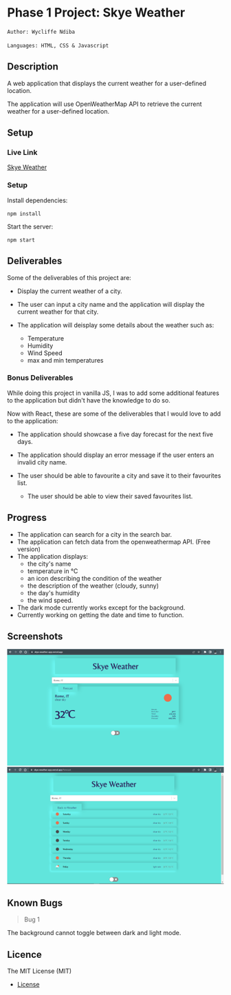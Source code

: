 # Phase 1 Project: Skye Weather


    Author: Wycliffe Ndiba

    Languages: HTML, CSS & Javascript

## Description

A web application that displays the current weather for a user-defined location.

The application will use OpenWeatherMap API to retrieve the current weather for a user-defined location.

## Setup

### Live Link

[Skye Weather](https://skye-weather-app.vercel.app/)

### Setup

Install dependencies:

    npm install

Start the server:

    npm start



## Deliverables

Some of the deliverables of this project are:

- Display the current weather of a city.

- The user can input a city name and the application will display the current weather for that city.

- The application will deisplay some details about the weather such as:

    - Temperature
    - Humidity
    - Wind Speed
    - max and min temperatures

### Bonus Deliverables

While doing this project in vanilla JS, I was to add some additional features to the application but didn't have the knowledge to do so.

Now with React, these are some of the deliverables that I would love to add to the application:

- The application should showcase a five day forecast for the next five days.

- The application should display an error message if the user enters an invalid city name.

- The user should be able to favourite a city and save it to their favourites list.

    - The user should be able to view their saved favourites list.


## Progress

- The application can search for a city in the search bar.
- The application can fetch data from the openweathermap API. (Free version)
- The application displays:
    - the city's name
    - temperature in °C
    - an icon describing the condition of the weather
    - the description of the weather (cloudy, sunny)
    - the day's humidity
    - the wind speed.
- The dark mode currently works except for the background.
- Currently working on getting the date and time to function.

## Screenshots

<img src="./src/images/screenshots/home.png" width="600px">

<img src="./src/images/screenshots/forecast.png" width="600px">


## Known Bugs
> Bug 1

The background cannot toggle between dark and light mode.

## Licence

The MIT License (MIT)

- [License](./LICENSE)